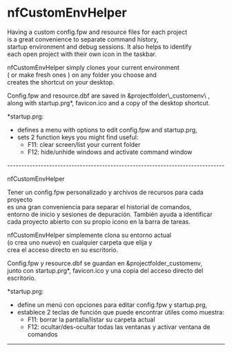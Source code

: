 # nfCustomEnvHelper

Having a custom config.fpw and resource files for each project\
is a great convenience to separate  command history, \
startup environment and debug sessions. It also helps to identify\
each open project with their own icon in the taskbar.

nfCustomEnvHelper simply clones your current environment \
( or make fresh ones ) on any folder you choose and \
creates the shortcut on your desktop.

Config.fpw and resource.dbf are saved in &projectfolder\\_customenv\\ ,\
along with startup.prg*, favicon.ico and a copy of the desktop shortcut.

*startup.prg:
- defines a menu with options to edit config.fpw and startup.prg,
- sets 2 function keys you might find useful:
  - F11: clear screen/list your current folder
  - F12: hide/unhide windows and activate command window
   

*------------------------------------------------------------------------------*

nfCustomEnvHelper

Tener un config.fpw personalizado y archivos de recursos para cada proyecto\
es una gran conveniencia para separar el historial de comandos,\
entorno de inicio y sesiones de depuración. También ayuda a identificar\
cada proyecto abierto con su propio icono en la barra de tareas.

nfCustomEnvHelper simplemente clona su entorno actual\
(o crea uno nuevo) en cualquier carpeta que elija y\
crea el acceso directo en su escritorio.

Config.fpw y resource.dbf se guardan en &projectfolder\_customenv,\
junto con startup.prg*, favicon.ico y una copia del acceso directo del escritorio.

*startup.prg:

- define un menú con opciones para editar config.fpw y startup.prg,
- establece 2 teclas de función que puede encontrar útiles como muestra:
  - F11: borrar la pantalla/listar su carpeta actual
  - F12: ocultar/des-ocultar todas las ventanas y activar ventana de comandos
  
-------------------------------------------------- ----------------------------

 
  
   
   
 
 
